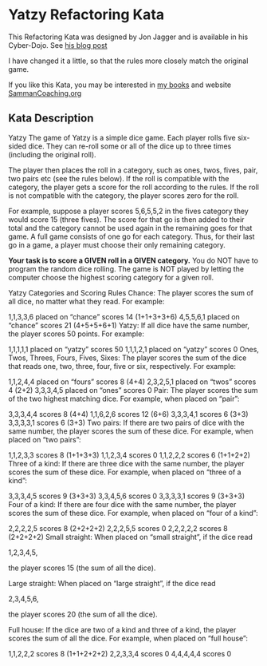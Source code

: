 ﻿# Yatzy Refactoring Kata

This Refactoring Kata was designed by Jon Jagger and is available in his Cyber-Dojo. See [his blog post](http://jonjagger.blogspot.co.uk/2012/05/yahtzee-cyber-dojo-refactoring-in-java.html)

I have changed it a little, so that the rules more closely match the original game.

If you like this Kata, you may be interested in [my books](https://leanpub.com/u/emilybache) and website [SammanCoaching.org](https://sammancoaching.org)

## Kata Description

Yatzy
The game of Yatzy is a simple dice game. Each player rolls five six-sided dice. They can re-roll some or all of the dice up to three times (including the original roll).

The player then places the roll in a category, such as ones, twos, fives, pair, two pairs etc (see the rules below). If the roll is compatible with the category, the player gets a score for the roll according to the rules. If the roll is not compatible with the category, the player scores zero for the roll.

For example, suppose a player scores 5,6,5,5,2 in the fives category they would score 15 (three fives). The score for that go is then added to their total and the category cannot be used again in the remaining goes for that game. A full game consists of one go for each category. Thus, for their last go in a game, a player must choose their only remaining category.

**Your task is to score a GIVEN roll in a GIVEN category.** You do NOT have to program the random dice rolling. The game is NOT played by letting the computer choose the highest scoring category for a given roll.

Yatzy Categories and Scoring Rules
Chance:
The player scores the sum of all dice, no matter what they read. For example:

1,1,3,3,6 placed on “chance” scores 14 (1+1+3+3+6)
4,5,5,6,1 placed on “chance” scores 21 (4+5+5+6+1)
Yatzy:
If all dice have the same number, the player scores 50 points. For example:

1,1,1,1,1 placed on “yatzy” scores 50
1,1,1,2,1 placed on “yatzy” scores 0
Ones, Twos, Threes, Fours, Fives, Sixes:
The player scores the sum of the dice that reads one, two, three, four, five or six, respectively. For example:

1,1,2,4,4 placed on “fours” scores 8 (4+4)
2,3,2,5,1 placed on “twos” scores 4 (2+2)
3,3,3,4,5 placed on “ones” scores 0
Pair:
The player scores the sum of the two highest matching dice. For example, when placed on “pair”:

3,3,3,4,4 scores 8 (4+4)
1,1,6,2,6 scores 12 (6+6)
3,3,3,4,1 scores 6 (3+3)
3,3,3,3,1 scores 6 (3+3)
Two pairs:
If there are two pairs of dice with the same number, the player scores the sum of these dice. For example, when placed on “two pairs”:

1,1,2,3,3 scores 8 (1+1+3+3)
1,1,2,3,4 scores 0
1,1,2,2,2 scores 6 (1+1+2+2)
Three of a kind:
If there are three dice with the same number, the player scores the sum of these dice. For example, when placed on “three of a kind”:

3,3,3,4,5 scores 9 (3+3+3)
3,3,4,5,6 scores 0
3,3,3,3,1 scores 9 (3+3+3)
Four of a kind:
If there are four dice with the same number, the player scores the sum of these dice. For example, when placed on “four of a kind”:

2,2,2,2,5 scores 8 (2+2+2+2)
2,2,2,5,5 scores 0
2,2,2,2,2 scores 8 (2+2+2+2)
Small straight:
When placed on “small straight”, if the dice read

1,2,3,4,5,

the player scores 15 (the sum of all the dice).

Large straight:
When placed on “large straight”, if the dice read

2,3,4,5,6,

the player scores 20 (the sum of all the dice).

Full house:
If the dice are two of a kind and three of a kind, the player scores the sum of all the dice. For example, when placed on “full house”:

1,1,2,2,2 scores 8 (1+1+2+2+2)
2,2,3,3,4 scores 0
4,4,4,4,4 scores 0

